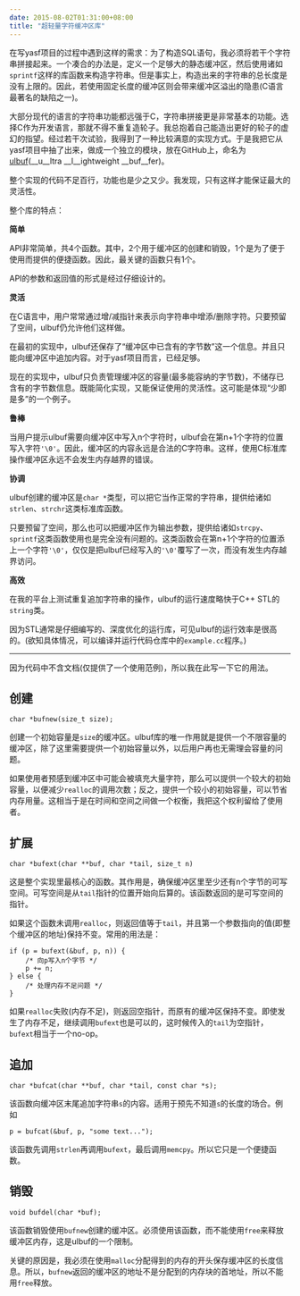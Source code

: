 ```yaml
---
date: 2015-08-02T01:31:00+08:00
title: "超轻量字符缓冲区库"
---
```


在写yasf项目的过程中遇到这样的需求：为了构造SQL语句，我必须将若干个字符串拼接起来。一个凑合的办法是，定义一个足够大的静态缓冲区，然后使用诸如`sprintf`这样的库函数来构造字符串。但是事实上，构造出来的字符串的总长度是没有上限的。因此，若使用固定长度的缓冲区则会带来缓冲区溢出的隐患(C语言最著名的缺陷之一)。

大部分现代的语言的字符串功能都远强于C，字符串拼接更是非常基本的功能。选择C作为开发语言，那就不得不重复造轮子。我总抱着自己能造出更好的轮子的虚幻的指望。经过若干次试验，我得到了一种比较满意的实现方式。于是我把它从yasf项目中抽了出来，做成一个独立的模块，放在GitHub上，命名为[ulbuf](https://www.github.com/z-rui/ulbuf)(__u__ltra __l__ightweight __buf__fer)。

整个实现的代码不足百行，功能也是少之又少。我发现，只有这样才能保证最大的灵活性。

整个库的特点：

**简单**

API非常简单，共4个函数。其中，2个用于缓冲区的创建和销毁，1个是为了便于使用而提供的便捷函数。因此，最关键的函数只有1个。

API的参数和返回值的形式是经过仔细设计的。

**灵活**

在C语言中，用户常常通过增/减指针来表示向字符串中增添/删除字符。只要预留了空间，ulbuf仍允许他们这样做。

在最初的实现中，ulbuf还保存了“缓冲区中已含有的字节数”这一个信息。并且只能向缓冲区中追加内容。对于yasf项目而言，已经足够。

现在的实现中，ulbuf只负责管理缓冲区的容量(最多能容纳的字节数)，不储存已含有的字节数信息。既能简化实现，又能保证使用的灵活性。这可能是体现“少即是多”的一个例子。

**鲁棒**

当用户提示ulbuf需要向缓冲区中写入n个字符时，ulbuf会在第n+1个字符的位置写入字符`'\0'`。因此，缓冲区的内容永远是合法的C字符串。这样，使用C标准库操作缓冲区永远不会发生内存越界的错误。

**协调**

ulbuf创建的缓冲区是`char *`类型，可以把它当作正常的字符串，提供给诸如`strlen`、`strchr`这类标准库函数。

只要预留了空间，那么也可以把缓冲区作为输出参数，提供给诸如`strcpy`、`sprintf`这类函数使用也是完全没有问题的。这类函数会在第n+1个字符的位置添上一个字符`'\0'`，仅仅是把ulbuf已经写入的`'\0'`覆写了一次，而没有发生内存越界访问。

**高效**

在我的平台上测试重复追加字符串的操作，ulbuf的运行速度略快于C++ STL的`string`类。

因为STL通常是仔细编写的、深度优化的运行库，可见ulbuf的运行效率是很高的。(欲知具体情况，可以编译并运行代码仓库中的`example.cc`程序。)

<!--more-->
---

因为代码中不含文档(仅提供了一个使用范例)，所以我在此写一下它的用法。

## 创建

    char *bufnew(size_t size);

创建一个初始容量是`size`的缓冲区。ulbuf库的唯一作用就是提供一个不限容量的缓冲区，除了这里需要提供一个初始容量以外，以后用户再也无需理会容量的问题。

如果使用者预感到缓冲区中可能会被填充大量字符，那么可以提供一个较大的初始容量，以便减少`realloc`的调用次数；反之，提供一个较小的初始容量，可以节省内存用量。这相当于是在时间和空间之间做一个权衡，我把这个权利留给了使用者。

## 扩展

    char *bufext(char **buf, char *tail, size_t n)

这是整个实现里最核心的函数。其作用是，确保缓冲区里至少还有n个字节的可写空间。可写空间是从`tail`指针的位置开始向后算的。该函数返回的是可写空间的指针。

如果这个函数未调用`realloc`，则返回值等于`tail`，并且第一个参数指向的值(即整个缓冲区的地址)保持不变。常用的用法是：

    if (p = bufext(&buf, p, n)) {
    	/* 向p写入n个字节 */
    	p += n;
    } else {
    	/* 处理内存不足问题 */
    }

如果`realloc`失败(内存不足)，则返回空指针，而原有的缓冲区保持不变。即使发生了内存不足，继续调用`bufext`也是可以的，这时候传入的`tail`为空指针，`bufext`相当于一个no-op。

## 追加

    char *bufcat(char **buf, char *tail, const char *s);

该函数向缓冲区末尾追加字符串`s`的内容。适用于预先不知道`s`的长度的场合。例如

    p = bufcat(&buf, p, "some text...");

该函数先调用`strlen`再调用`bufext`，最后调用`memcpy`。所以它只是一个便捷函数。

## 销毁

    void bufdel(char *buf);

该函数销毁使用`bufnew`创建的缓冲区。必须使用该函数，而不能使用`free`来释放缓冲区内存，这是ulbuf的一个限制。

关键的原因是，我必须在使用`malloc`分配得到的内存的开头保存缓冲区的长度信息。所以，`bufnew`返回的缓冲区的地址不是分配到的内存块的首地址，所以不能用`free`释放。

